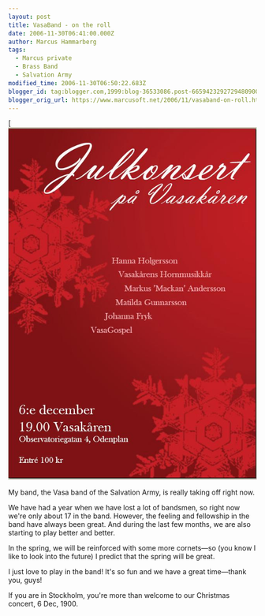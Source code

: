 ```yaml
---
layout: post
title: VasaBand - on the roll
date: 2006-11-30T06:41:00.000Z
author: Marcus Hammarberg
tags:
  - Marcus private
  - Brass Band
  - Salvation Army
modified_time: 2006-11-30T06:50:22.683Z
blogger_id: tag:blogger.com,1999:blog-36533086.post-6659423292729480900
blogger_orig_url: https://www.marcusoft.net/2006/11/vasaband-on-roll.html
---
```


[![VasaBand Christmas Concert 2006](/img/julkonsert06.jpg)

My band, the Vasa band of the Salvation Army, is really taking off right now.

We have had a year when we have lost a lot of bandsmen, so right now we're only about 17 in the band. However, the feeling and fellowship in the band have always been great. And during the last few months, we are also starting to play better and better.

In the spring, we will be reinforced with some more cornets—so (you know I like to look into the future) I predict that the spring will be great.

I just love to play in the band! It's so fun and we have a great time—thank you, guys!

If you are in Stockholm, you're more than welcome to our Christmas concert, 6 Dec, 1900.
